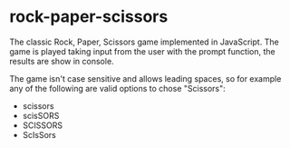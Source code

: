 # rock-paper-scissors
The classic Rock, Paper, Scissors game implemented in JavaScript. The game is played taking input from the user with the prompt function, the results are show in console.

The game isn't case sensitive and allows leading spaces, so for example any of the following are valid options to chose "Scissors":
* scissors
* scisSORS
* SCISSORS
* ScIsSors